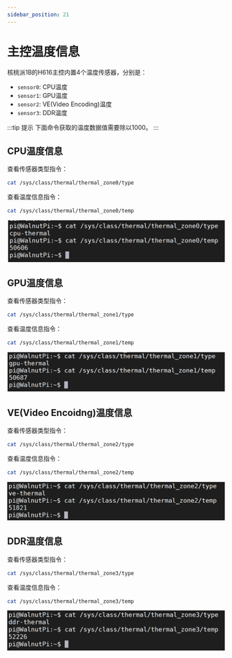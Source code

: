 ```yaml
---
sidebar_position: 21
---
```


# 主控温度信息

核桃派1B的H616主控内置4个温度传感器，分别是：
- `sensor0`: CPU温度
- `sensor1`: GPU温度
- `sensor2`: VE(Video Encoding)温度
- `sensor3`: DDR温度

:::tip 提示
下面命令获取的温度数据值需要除以1000。
:::

## CPU温度信息

查看传感器类型指令：

```bash
cat /sys/class/thermal/thermal_zone0/type
```

查看温度信息指令：
```bash
cat /sys/class/thermal/thermal_zone0/temp
```

![core_temp1](./img/core_temp/core_temp1.png)

## GPU温度信息

查看传感器类型指令：

```bash
cat /sys/class/thermal/thermal_zone1/type
```

查看温度信息指令：
```bash
cat /sys/class/thermal/thermal_zone1/temp
```

![core_temp2](./img/core_temp/core_temp2.png)

## VE(Video Encoidng)温度信息

查看传感器类型指令：

```bash
cat /sys/class/thermal/thermal_zone2/type
```

查看温度信息指令：
```bash
cat /sys/class/thermal/thermal_zone2/temp
```

![core_temp3](./img/core_temp/core_temp3.png)

## DDR温度信息

查看传感器类型指令：

```bash
cat /sys/class/thermal/thermal_zone3/type
```

查看温度信息指令：
```bash
cat /sys/class/thermal/thermal_zone3/temp
```

![core_temp4](./img/core_temp/core_temp4.png)